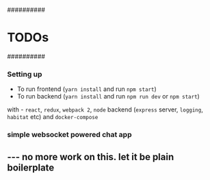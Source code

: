 ##########
# TODOs  #
##########



### Setting up
- To run frontend (`yarn install` and run `npm start`)
- To run backend (`yarn install` and run `npm run dev` or `npm start`)

with - `react`, `redux`, `webpack 2`, `node` backend (`express` server, `logging`, `habitat` etc) and `docker-compose`

### simple websocket powered chat app

## --- no more work on this. let it be plain boilerplate
